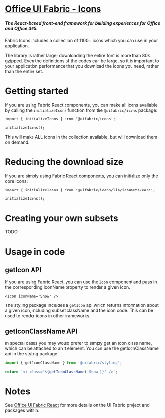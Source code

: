# [Office UI Fabric - Icons](http://dev.office.com/fabric)

##### The React-based front-end framework for building experiences for Office and Office 365.

Fabric Icons includes a collection of 1100+ icons which you can use in your application.

The library is rather large; downloading the entire font is more than 80k gzipped. Even the definitions of the codes can be large, so it is important to your application performance that you download the icons you need, rather than the entire set.

# Getting started

If you are using Fabric React components, you can make all icons available by calling the `initializeIcons` function from the `@uifabric/icons` package:

```tsx
import { initializeIcons } from '@uifabric/icons';

initializeIcons();
```

This will make ALL icons in the collection available, but will download them on demand.

# Reducing the download size

If you are simply using Fabric React components, you can initialize only the core icons:

```tsx
import { initializeIcons } from '@uifabric/icons/lib/iconSets/core';

initializeIcons();
```

# Creating your own subsets

TODO

# Usage in code

## getIcon API

If you are using Fabric React, you can use the `Icon` component and pass in the corresponding iconName property to render a given icon.

```tsx
<Icon iconName='Snow' />
```

The styling package includes a `getIcon` api which returns information about a given icon, including subset className and the icon code. This can be used to render icons in other frameworks.

## getIconClassName API

In special cases you may would prefer to simply get an icon class name, which can be attached to an `I` element. You can use the getIconClassName api in the styling package.

```ts
import { getIconClassName } from '@uifabric/styling';

return `<i class="${getIconClassName('Snow')}" />`;
```

# Notes

See [Office UI Fabric React](http://github.com/OfficeDev/office-ui-fabric-react) for more details on the UI Fabric project and packages within.
